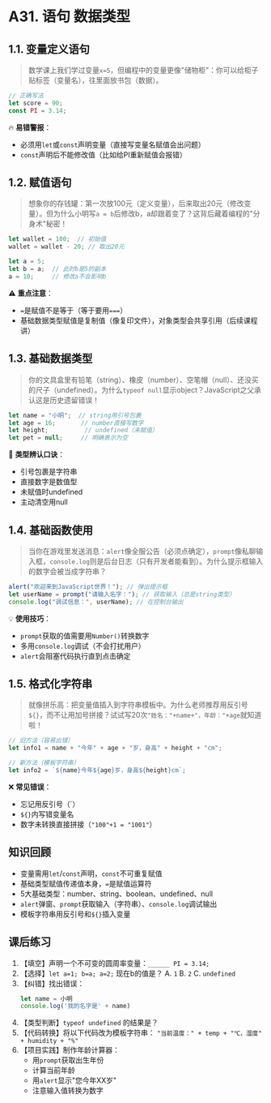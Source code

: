 # A31. 语句 数据类型

## 1.1. 变量定义语句

> 数学课上我们学过变量`x=5`，但编程中的变量更像"储物柜"：你可以给柜子贴标签（变量名），往里面放书包（数据）。

```javascript
// 正确写法
let score = 90;
const PI = 3.14;
```

🔥 **易错警报**：
- 必须用`let`或`const`声明变量（直接写变量名赋值会出问题）
- `const`声明后不能修改值（比如给PI重新赋值会报错）



## 1.2. 赋值语句

> 想象你的存钱罐：第一次放100元（定义变量），后来取出20元（修改变量）。但为什么小明写`a = b`后修改b，a却跟着变了？这背后藏着编程的"分身术"秘密！

```javascript
let wallet = 100;  // 初始值
wallet = wallet - 20; // 取出20元

let a = 5;
let b = a;  // 此时b是5的副本
a = 10;     // 修改a不会影响b
```

⚠️ **重点注意**：
- `=`是赋值不是等于（等于要用`===`）
- 基础数据类型赋值是复制值（像复印文件），对象类型会共享引用（后续课程讲）



## 1.3. 基础数据类型

> 你的文具盒里有铅笔（string）、橡皮（number）、空笔帽（null）、还没买的尺子（undefined）。为什么`typeof null`显示object？JavaScript之父承认这是历史遗留错误！

```javascript
let name = "小明";  // string用引号包裹
let age = 16;       // number直接写数字
let height;          // undefined（未赋值）
let pet = null;     // 明确表示为空
```

📌 **类型辨认口诀**：

- 引号包裹是字符串
- 直接数字是数值型
- 未赋值时undefined
- 主动清空用null



## 1.4. 基础函数使用

> 当你在游戏里发送消息：`alert`像全服公告（必须点确定），`prompt`像私聊输入框，`console.log`则是后台日志（只有开发者能看到）。为什么提示框输入的数字会被当成字符串？

```javascript
alert("欢迎来到JavaScript世界！"); // 弹出提示框
let userName = prompt("请输入名字："); // 获取输入（总是string类型）
console.log("调试信息：", userName); // 在控制台输出
```

💡 **使用技巧**：
- `prompt`获取的值需要用`Number()`转换数字
- 多用`console.log`调试（不会打扰用户）
- `alert`会阻塞代码执行直到点击确定



## 1.5. 格式化字符串

> 就像拼乐高：把变量值插入到字符串模板中。为什么老师推荐用反引号`${}`，而不让用加号拼接？试试写20次`"姓名："+name+"，年龄："+age`就知道啦！

```javascript
// 旧方法（容易出错）
let info1 = name + "今年" + age + "岁，身高" + height + "cm";

// 新方法（模板字符串）
let info2 = `${name}今年${age}岁，身高${height}cm`;
```

❌ **常见错误**：
- 忘记用反引号（`）
- `${}`内写错变量名
- 数字未转换直接拼接（`"100"+1 = "1001"`）



## 知识回顾
- 变量需用`let`/`const`声明，`const`不可重复赋值
- 基础类型赋值传递值本身，`=`是赋值运算符
- 5大基础类型：number、string、boolean、undefined、null
- `alert`弹窗、`prompt`获取输入（字符串）、`console.log`调试输出
- 模板字符串用反引号和`${}`插入变量



## 课后练习

1. 【填空】声明一个不可变的圆周率变量：`______ PI = 3.14;`
2. 【选择】`let a=1; b=a; a=2;` 现在b的值是？
   A. `1`  B. `2`  C. `undefined`
3. 【纠错】找出错误：
   ```javascript
   let name = 小明
   console.log('我的名字是' + name)
   ```
4. 【类型判断】`typeof undefined` 的结果是？
5. 【代码转换】将以下代码改为模板字符串：
   `"当前温度：" + temp + "℃，湿度" + humidity + "%"`
6. 【项目实践】制作年龄计算器：
   - 用`prompt`获取出生年份
   - 计算当前年龄
   - 用`alert`显示"您今年XX岁"
   - 注意输入值转换为数字
